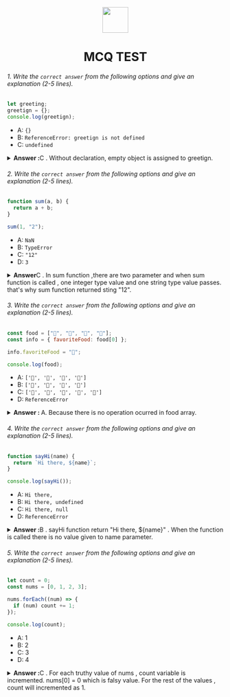 <div align="center">
  <img height="60" src="https://edurev.gumlet.io/AllImages/original/ApplicationImages/CourseImages/944e5d47-8c55-4a89-91e5-22ab5f2798fc_CI.png">
  <h1>MCQ TEST</h1>
</div>

###### 1. Write the `correct answer` from the following options and give an explanation (2-5 lines).

```javascript
let greeting;
greetign = {};
console.log(greetign);
```

- A: `{}`
- B: `ReferenceError: greetign is not defined`
- C: `undefined`

<details><summary><b>Answer :</b>C . Without declaration,  empty object is assigned to greetign.</summary>
<p>

#### Answer: C .
<i> Without declaration,  empty object is assigned to greetign.
</i>

</p>
</details>

###### 2. Write the `correct answer` from the following options and give an explanation (2-5 lines).

```javascript
function sum(a, b) {
  return a + b;
}

sum(1, "2");
```

- A: `NaN`
- B: `TypeError`
- C: `"12"`
- D: `3`

<details><summary><b>Answer</b>C . In sum function ,there are two parameter and when sum function is called , one integer type value and one string type value passes. that's why sum function returned sting "12". </summary>
<p>

#### Answer: C .

<i>In sum function ,there are two parameter and when sum function is called , one integer type value and one string type value passes. that's why sum function returned sting "12".</i>

</p>
</details>

###### 3. Write the `correct answer` from the following options and give an explanation (2-5 lines).

```javascript
const food = ["🍕", "🍫", "🥑", "🍔"];
const info = { favoriteFood: food[0] };

info.favoriteFood = "🍝";

console.log(food);
```

- A: `['🍕', '🍫', '🥑', '🍔']`
- B: `['🍝', '🍫', '🥑', '🍔']`
- C: `['🍝', '🍕', '🍫', '🥑', '🍔']`
- D: `ReferenceError`

<details><summary><b>Answer : </b>A. Because there is no operation ocurred in food array.</summary>
<p>

#### Answer: A. 

<i> Because there is no operation ocurred in food array. </i>

</p>
</details>

###### 4. Write the `correct answer` from the following options and give an explanation (2-5 lines).

```javascript
function sayHi(name) {
  return `Hi there, ${name}`;
}

console.log(sayHi());
```

- A: `Hi there,`
- B: `Hi there, undefined`
- C: `Hi there, null`
- D: `ReferenceError`

<details><summary><b>Answer :</b>B . sayHi function return "Hi there, ${name}" . When the function is called there is no value given to name parameter.</summary>
<p>

#### Answer: B

<i>sayHi function return "Hi there, ${name}" . When the function is called there is no value given to name parameter.  </i>

</p>
</details>

###### 5. Write the `correct answer` from the following options and give an explanation (2-5 lines).

```javascript
let count = 0;
const nums = [0, 1, 2, 3];

nums.forEach((num) => {
  if (num) count += 1;
});

console.log(count);
```

- A: 1
- B: 2
- C: 3
- D: 4

<details><summary><b>Answer :</b>C . For each truthy value of nums , count variable is incremented. nums[0] = 0 which is falsy value. For the rest of the values , count will incremented as 1. </summary>
<p>

#### Answer: C

<i>For each truthy value of nums , count variable is incremented. nums[0] = 0 which is falsy value. For the rest of the values , count will incremented as 1.  </i>

</p>
</details>
